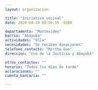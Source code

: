 ```yaml
---
layout: organizacion

title: "Iniciativa vecinal"
date: 2020-04-10 00:56:55 -0300

departamento: "Montevideo"
barrio: "Abayubá"
actividades: "Olla"
necesidades: "Se reciben donaciones"
telefono_contacto: "Mirtha Gao"
direccion: "Cno de la Justicia y Abayubá"

otros_contactos: ""
horario: "Todos los días de tarde"
aclaraciones: ""
cuenta_bancaria: ""

---
```

